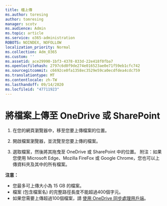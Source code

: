 ```yaml
---
title: 檔上傳
ms.author: toresing
author: tomresing
manager: scotv
ms.audience: Admin
ms.topic: article
ms.service: o365-administration
ROBOTS: NOINDEX, NOFOLLOW
localization_priority: Normal
ms.collection: Adm_O365
ms.custom: ''
ms.assetid: ace29990-1bf3-4378-833d-22e418f0fba7
ms.openlocfilehash: 2797c6d0f9de274e016523ae0e71f59eb1cfc742
ms.sourcegitcommit: c6692ce0fa1358ec3529e59ca0ecdfdea4cdc759
ms.translationtype: MT
ms.contentlocale: zh-TW
ms.lasthandoff: 09/14/2020
ms.locfileid: "47711923"
---
```

# <a name="upload-files-to-onedrive-or-sharepoint"></a>將檔案上傳至 OneDrive 或 SharePoint

1. 在您的網頁瀏覽器中，移至您要上傳檔案的位置。
    
2. 開啟檔案瀏覽器，並流覽至您要上傳的檔案。
    
3. 選取檔案，然後將其拖曳至 OneDrive 或 SharePoint 中的位置。 附注：如果您使用 Microsoft Edge、Mozilla FireFox 或 Google Chrome，您也可以上傳資料夾及其中的所有檔案。
    
**注意：**

- 您最多可上傳大小為 15 GB 的檔案。 
- 檔案 (包含檔案名) 的完整路徑長度不能超過400個字元。 
- 如果您需要上傳超過100個檔案，請 [使用 OneDrive 同步處理用戶端](https://go.microsoft.com/fwlink/?linkid=866427)。 
  

